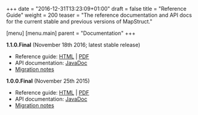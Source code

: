 +++
date = "2016-12-31T13:23:09+01:00"
draft = false
title = "Reference Guide"
weight = 200
teaser = "The reference documentation and API docs for the current stable and previous versions of MapStruct."

[menu]
[menu.main]
parent = "Documentation"
+++

**1.1.0.Final** (November 18th 2016; latest stable release)

* Reference guide: [HTML](/documentation/stable/reference/html/index.html) | [PDF](/documentation/stable/reference/pdf/mapstruct-reference-guide.pdf)
* API documentation: [JavaDoc](/documentation/stable/api/index.html)
* [Migration notes](https://github.com/mapstruct/mapstruct/wiki/Migration-notes#110final)

**1.0.0.Final** (November 25th 2015)

* Reference guide: [HTML](/documentation/1.0/reference/html/index.html) | [PDF](/documentation/1.0/reference/pdf/mapstruct-reference-guide.pdf)
* API documentation: [JavaDoc](/documentation/1.0/api/index.html)
* [Migration notes](https://github.com/mapstruct/mapstruct/wiki/Migration-notes#100final)
